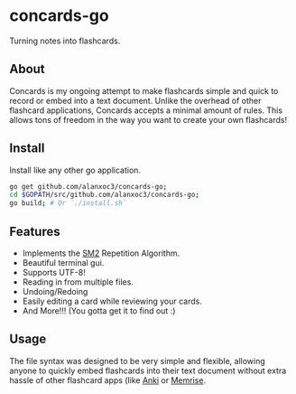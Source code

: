 # concards-go
Turning notes into flashcards.

## About
Concards is my ongoing attempt to make flashcards simple and quick to record or embed into a text document. Unlike the overhead of other flashcard applications, Concards accepts a minimal amount of rules. This allows tons of freedom in the way you want to create your own flashcards!

## Install
Install like any other go application.
``` bash
go get github.com/alanxoc3/concards-go;
cd $GOPATH/src/github.com/alanxoc3/concards-go;
go build; # Or `./install.sh`
```

## Features
* Implements the [SM2](https://www.supermemo.com/english/ol/sm2.htm) Repetition Algorithm.
* Beautiful terminal gui.
* Supports UTF-8!
* Reading in from multiple files.
* Undoing/Redoing
* Easily editing a card while reviewing your cards.
* And More!!! (You gotta get it to find out :)

## Usage
The file syntax was designed to be very simple and flexible, allowing anyone to quickly embed flashcards into their text document without extra hassle of other flashcard apps (like [Anki](https://apps.ankiweb.net/) or [Memrise](https://www.memrise.com/).

